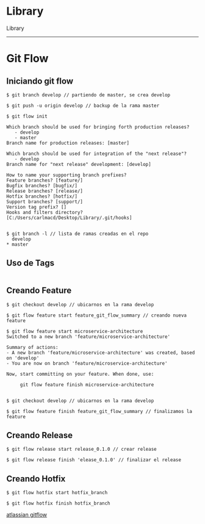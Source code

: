 # Library
Library

___
# Git Flow

## Iniciando git flow

```console
$ git branch develop // partiendo de master, se crea develop

$ git push -u origin develop // backup de la rama master

$ git flow init

Which branch should be used for bringing forth production releases?
   - develop
   - master
Branch name for production releases: [master]

Which branch should be used for integration of the "next release"?
   - develop
Branch name for "next release" development: [develop]

How to name your supporting branch prefixes?
Feature branches? [feature/]
Bugfix branches? [bugfix/]
Release branches? [release/]
Hotfix branches? [hotfix/]
Support branches? [support/]
Version tag prefix? []
Hooks and filters directory? [C:/Users/carlmacd/Desktop/Library/.git/hooks]


$ git branch -l // lista de ramas creadas en el repo
  develop
* master
```

## Uso de Tags

```console

```

## Creando Feature

```console
$ git checkout develop // ubicarnos en la rama develop

$ git flow feature start feature_git_flow_summary // creando nueva feature

$ git flow feature start microservice-architecture
Switched to a new branch 'feature/microservice-architecture'

Summary of actions:
- A new branch 'feature/microservice-architecture' was created, based on 'develop'
- You are now on branch 'feature/microservice-architecture'

Now, start committing on your feature. When done, use:

     git flow feature finish microservice-architecture


$ git checkout develop // ubicarnos en la rama develop

$ git flow feature finish feature_git_flow_summary // finalizamos la feature
```

## Creando Release

```console
$ git flow release start release_0.1.0 // crear release

$ git flow release finish 'elease_0.1.0' // finalizar el release
```

## Creando Hotfix

```console
$ git flow hotfix start hotfix_branch

$ git flow hotfix finish hotfix_branch
```

[atlassian gitflow](https://www.atlassian.com/git/tutorials/comparing-workflows/gitflow-workflow)
